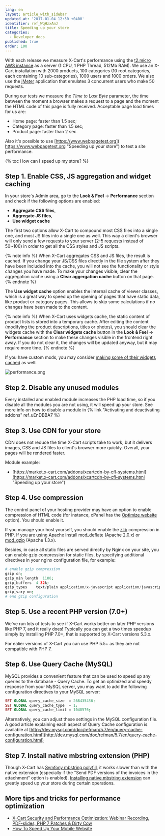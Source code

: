 ```yaml
---
lang: en
layout: article_with_sidebar
updated_at: '2017-01-04 12:30 +0400'
identifier: ref_WqHzxAmJ
title: Speeding up your store
categories:
  - Developer docs
published: true
order: 100
---
```


With each release we measure X-Cart's performance using the [t2.micro AWS instance](http://docs.aws.amazon.com/AWSEC2/latest/UserGuide/t2-instances.html) as a server (1 CPU, 1 PHP Thread, 512Mb RAM). We use an X-Cart installation with 2000 products, 100 categories (10 root categories, each containing 10 sub-categories), 1000 users and 1000 orders. We also use the [jMeter](http://jmeter.apache.org/) application that emulates 3 concurrent users who make 50 requests.

During our tests we measure the _Time to Last Byte_ parameter, the time between the moment a browser makes a request to a page and the moment the HTML code of this page is fully received. Acceptable page load times for us are:

*   Home page: faster than 1.5 sec;
*   Category page: faster than 1.5 sec;
*   Product page: faster than 2 sec.

Also it's possible to use [https://www.webpagetest.org]( https://www.webpagetest.org "Speeding up your store") to test a site performance. 

{% toc How can I speed up my store? %}

## Step 1\. Enable CSS, JS aggregation and widget caching

In your store's Admin area, go to the **Look & Feel** -> **Performance** section and check if the following options are enabled:

*   **Aggregate CSS files**, 
*   **Aggregate JS files**, 
*   **Use widget cache**

The first two options allow X-Cart to compound most CSS files into a single one, and most JS files into a single one as well. This way a client's browser will only send a few requests to your server (2-5 requests instead of 50~100) in order to get all the CSS styles and JS scripts.

{% note info %}
When X-Cart aggregates CSS and JS files, the result is cached. If you change your JS/CSS files directly in the file system after they have been included into the cache, you will not see the functionality or style changes you have made. To make your changes visible, clear the aggregation cache using a **Clear aggergation cache** button on that page. 
{% endnote %}

The **Use widget cache** option enables the internal cache of viewer classes, which is a great way to speed up the opening of pages that have static data, like product or category pages. This allows to skip some calculations if no changes have been made to the content.

{% note info %}
When X-Cart uses widgets cache, the static content of product lists is stored into a temporary cache. After editing the content (modifying the product descriptions, titles or photos), you should clear the widgets cache with the **Clear widgets cache** button in the **Look & Feel** -> **Performance** section to make these changes visible in the frontend right away. If you do not clear it, the changes will be updated anyway, but it may require more time.
{% endnote %}

If you have custom mods, you may consider [making some of their widgets cached](http://devs.x-cart.com/en/design_changes/making_your_custom_widget_cached.html) as well.

![performance.png]({{site.baseurl}}/attachments/ref_WqHzxAmJ/performance.png)


## Step 2\. Disable any unused modules

Every installed and enabled module increases the PHP load time, so if you disable all the modules you are not using, it will speed up your store. See more info on how to disable a module in {% link "Activating and deactivating addons" ref_uEnDBBA7 %}

## Step 3\. Use CDN for your store

CDN does not reduce the time X-Cart scripts take to work, but it delivers images, CSS and JS files to client's browser more quickly. Overall, your pages will be rendered faster.

Module example: 

*   [https://market.x-cart.com/addons/xcartcdn-by-cfl-systems.html](https://market.x-cart.com/addons/xcartcdn-by-cfl-systems.html "Speeding up your store")

## Step 4\. Use compression

The control panel of your hosting provider may have an option to enable compression of HTML code (for instance, cPanel has the [Optimize website](https://documentation.cpanel.net/display/ALD/Optimize+Website) option). You should enable it.

If you manage your host yourself, you should enable the [zlib](http://php.net/manual/en/book.zlib.php) compression in PHP. If you are using Apache install [mod_deflate](http://httpd.apache.org/docs/2.0/mod/mod_deflate.html) (Apache 2.0.x) or [mod_gzip](http://sourceforge.net/projects/mod-gzip/) (Apache 1.3.x).

Besides, in case all static files are served directly by Nginx on your site, you can enable gzip compression for static files, by specifying additional directives in your nginx configuration file, for example: 

```php
# enable gzip compression
gzip on;
gzip_min_length  1100;
gzip_buffers  4 32k;
gzip_types    text/plain application/x-javascript application/javascript text/xml text/css;
gzip_vary on;
# end gzip configuration
```

## Step 5\. Use a recent PHP version (7.0+)

We've run lots of tests to see if X-Cart works better on later PHP versions like PHP 7, and it really does! Typically you can get a two times speedup simply by installing PHP 7.0+, that is supported by X-Cart versions 5.3.x.

For ealier versions of X-Cart you can use PHP 5.5+ as they are not compatible with PHP 7.

## Step 6\. Use Query Cache (MySQL)

MySQL provides a convenient feature that can be used to speed up any queries to the database - Query Cache. To get an optimized and speedy response from your MySQL server, you may want to add the following configuration directives to your MySQL server:

```php
SET GLOBAL query_cache_size  = 268435456;
SET GLOBAL query_cache_type  = 1;
SET GLOBAL query_cache_limit = 1048576;
```

Alternatively, you can adjust these settings in the MySQL configuration file. A good article explaining each aspect of Query Cache configuration is available at [http://dev.mysql.com/doc/refman/5.7/en/query-cache-configuration.html](http://dev.mysql.com/doc/refman/5.7/en/query-cache-configuration.html)

## Step 7\. Install native mbstring extension (PHP)

Though X-Cart has [Symfony mbstring polyfill](https://github.com/symfony/polyfill), it works slower than with the native extension (especially if the "Send PDF versions of the invoices in the attachment" option is enabled). [Installing native mbstring extension](http://php.net/manual/en/mbstring.installation.php) can greatly speed up your store during certain operations.

## More tips and tricks for performance optimization

* [X-Cart Security and Performance Optimization: Webinar Recording, PDF-slides, PHP 7 Patches & Dirty Cow](https://www.x-cart.com/blog/x-cart-security-speed-webinar-recording-php-7-dirty-cow.html "Speeding up your store") 
* [How To Speed Up Your Mobile Website](https://www.x-cart.com/blog/speed-up-website.html "Speeding up your store")
